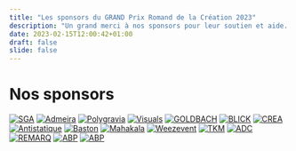 ```yaml
---
title: "Les sponsors du GRAND Prix Romand de la Création 2023"
description: "Un grand merci à nos sponsors pour leur soutien et aide. Award / Prix le GRAND 2023."
date: 2023-02-15T12:00:42+01:00
draft: false
slide: false
---
```


# Nos sponsors

<div class="sponsors-grid">
<a href="https://www.apgsga.ch/fr/" target="_blank"><img src="/images/sponsors/472939176-sga.svg" alt="SGA" loading="lazy" /></a>
<a href="https://admeira.ch/fr/" target="_blank"><img src="/images/sponsors/472939161-admeira.svg" alt="Admeira" loading="lazy" /></a>
<a href="https://polygravia.ch/pag-accueil/" target="_blank"><img src="/images/sponsors/472939182-polygravia.svg" alt="Polygravia" loading="lazy" /></a>
<a href="https://corporate.visuals.ch/" target="_blank"><img src="/images/sponsors/473421542-visuals.svg" alt="Visuals" loading="lazy" /></a>
<a href="https://goldbach.com/ch/fr/home" target="_blank"><img src="/images/sponsors/472939197-goldbach.svg" alt="GOLDBACH" loading="lazy" /></a>
<a href="https://www.blick.ch/fr/" target="_blank"><img src="/images/sponsors/472939158-blick.svg" alt="BLICK" loading="lazy" /></a>
<a href="https://www.creageneve.com/" target="_blank"><img src="/images/sponsors/472939171-crea.svg" alt="CREA" loading="lazy" /></a>
<a href="https://antistatique.net/" target="_blank"><img src="/images/sponsors/472939206-antistatique.svg" alt="Antistatique " loading="lazy" /></a>
<a href="https://www.baston.ch/" target="_blank"><img src="/images/sponsors/472939166-baston.svg" alt="Baston" loading="lazy" /></a>
<a href="https://mahakala.ch/" target="_blank"><img src="/images/sponsors/472939188-mahakala.svg" alt="Mahakala" loading="lazy" /></a>
<a href="https://weezevent.com/fr-ch/" target="_blank"><img src="/images/sponsors/472939203-weez.svg" alt="Weezevent" loading="lazy" /></a>
<a href="https://www.tkm.ch/" target="_blank"><img src="/images/sponsors/472939211-tkm.svg" alt="TKM" loading="lazy" /></a>
<a href="https://www.adc.ch/fr/" target="_blank"><img src="/images/sponsors/472939200-adc.svg" alt="ADC" loading="lazy" /></a>
<a href="https://www.remarq.ch/" target="_blank"><img src="/images/sponsors/472939172-remarq.svg" alt="REMARQ" loading="lazy" /></a>
<a href="https://www.abp-project.ch/" target="_blank"><img src="/images/sponsors/473421542-abp.svg" alt="ABP" loading="lazy" /></a>
<a href="https://www.morand.ch/" target="_blank"><img src="/images/sponsors/472939206-morand.svg" alt="ABP" loading="lazy" /></a>
</div>














